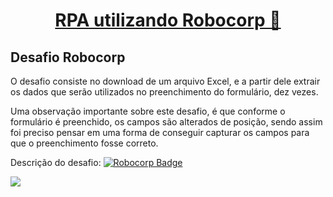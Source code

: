 <h1 align="center">
    <a href="https://robocorp.com/"> RPA utilizando Robocorp  🚧 </a>
</h1>

## Desafio Robocorp

O desafio consiste no download de um arquivo Excel, e a partir dele extrair os dados que serão utilizados no preenchimento do formulário, dez vezes. 

Uma observação importante sobre este desafio, é que conforme o formulário é preenchido, os campos são alterados de posição, sendo assim foi preciso pensar em uma forma de 
conseguir capturar os campos para que o preenchimento fosse correto.

Descrição do desafio: [![Robocorp Badge](https://img.shields.io/badge/-Robocorp-00f?style=flat-square&logo=Robocorp&logoColor=blue&link=link_do_seu_perfil_no_github)](https://robocorp.com/docs/development-howtos/browser/rpa-form-challenge)


<img align="center" src="https://robocorp.com/docs/398df90674f2f802c3a622e7bf109085/rpa_form_challenge.gif">